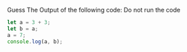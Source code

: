
Guess The Output of the following code: 
Do not run the code

```js
let a = 3 + 3;
let b = a;
a = 7;
console.log(a, b); 
```
